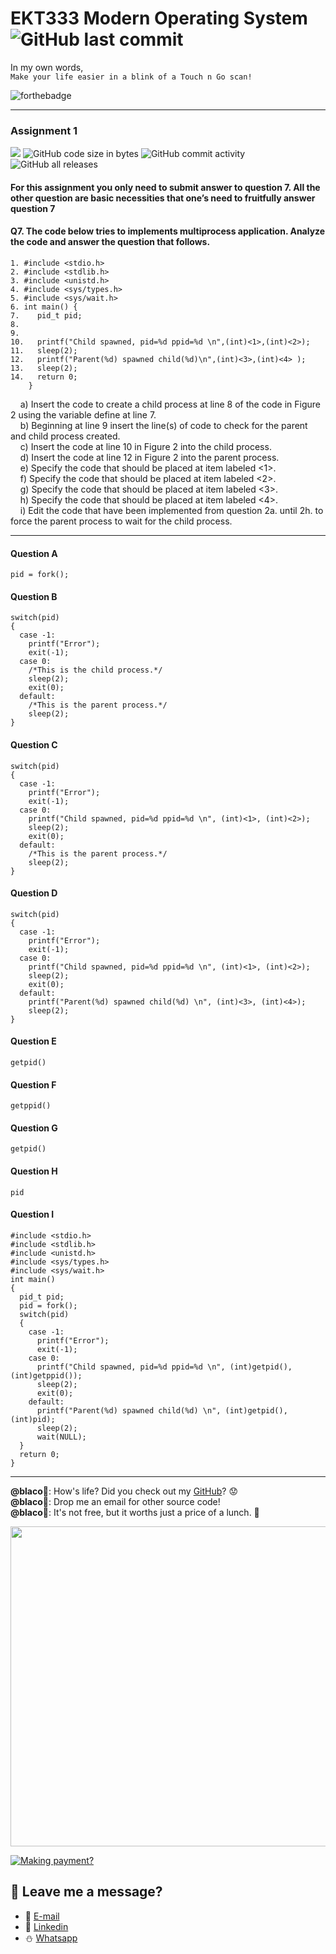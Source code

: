 # EKT333 Modern Operating System  ![GitHub last commit](https://img.shields.io/github/last-commit/ehong-w/mos333-asg1-dump?style=for-the-badge)

In my own words,\
`Make your life easier in a blink of a Touch n Go scan!`

![forthebadge](https://forthebadge.com/images/badges/powered-by-electricity.svg)

---
### Assignment 1
![](https://img.shields.io/badge/score-16%2F20-brightgreen)
![GitHub code size in bytes](https://img.shields.io/github/languages/code-size/ehong-w/mos333-asg1-dump)
![GitHub commit activity](https://img.shields.io/github/commit-activity/m/ehong-w/mos333-asg1-dump)
![GitHub all releases](https://img.shields.io/github/downloads/ehong-w/mos333-asg1-dump/total)

#### For this assignment you only need to submit answer to question 7. All the other question are basic necessities that one’s need to fruitfully answer question 7

#### Q7. The code below tries to implements multiprocess application. Analyze the code and answer the question that follows.

```
1. #include <stdio.h>
2. #include <stdlib.h>
3. #include <unistd.h>
4. #include <sys/types.h>
5. #include <sys/wait.h>
6. int main() {
7.    pid_t pid;
8.
9.
10.   printf("Child spawned, pid=%d ppid=%d \n",(int)<1>,(int)<2>);
11.   sleep(2);
12.   printf("Parent(%d) spawned child(%d)\n",(int)<3>,(int)<4> );
13.   sleep(2);
14.   return 0;
    }
```

&nbsp;&nbsp;&nbsp;&nbsp;a) Insert the code to create a child process at line 8 of the code in Figure 2 using the variable define at line 7.\
&nbsp;&nbsp;&nbsp;&nbsp;b) Beginning at line 9 insert the line(s) of code to check for the parent and child process created.\
&nbsp;&nbsp;&nbsp;&nbsp;c) Insert the code at line 10 in Figure 2 into the child process.\
&nbsp;&nbsp;&nbsp;&nbsp;d) Insert the code at line 12 in Figure 2 into the parent process.\
&nbsp;&nbsp;&nbsp;&nbsp;e) Specify the code that should be placed at item labeled <1>.\
&nbsp;&nbsp;&nbsp;&nbsp;f) Specify the code that should be placed at item labeled <2>.\
&nbsp;&nbsp;&nbsp;&nbsp;g) Specify the code that should be placed at item labeled <3>.\
&nbsp;&nbsp;&nbsp;&nbsp;h) Specify the code that should be placed at item labeled <4>.\
&nbsp;&nbsp;&nbsp;&nbsp;i) Edit the code that have been implemented from question 2a. until 2h. to force the parent process to wait for the child process.

---

#### Question A
```
pid = fork();
```
#### Question B
```
switch(pid)
{
  case -1:
    printf("Error");
    exit(-1);
  case 0:
    /*This is the child process.*/
    sleep(2);
    exit(0);
  default:
    /*This is the parent process.*/
    sleep(2);
}
```
#### Question C
```
switch(pid)
{
  case -1:
    printf("Error");
    exit(-1);
  case 0:
    printf("Child spawned, pid=%d ppid=%d \n", (int)<1>, (int)<2>);
    sleep(2);
    exit(0);
  default:
    /*This is the parent process.*/
    sleep(2);
}
```
#### Question D
```
switch(pid)
{
  case -1:
    printf("Error");
    exit(-1);
  case 0:
    printf("Child spawned, pid=%d ppid=%d \n", (int)<1>, (int)<2>);
    sleep(2);
    exit(0);
  default:
    printf("Parent(%d) spawned child(%d) \n", (int)<3>, (int)<4>);
    sleep(2);
}
```
#### Question E
```
getpid()
```
#### Question F
```
getppid()
```
#### Question G
```
getpid()
```
#### Question H
```
pid
```
#### Question I
```
#include <stdio.h>
#include <stdlib.h>
#include <unistd.h>
#include <sys/types.h>
#include <sys/wait.h>
int main()
{
  pid_t pid;
  pid = fork();
  switch(pid)
  {
    case -1:
      printf("Error");
      exit(-1);
    case 0:
      printf("Child spawned, pid=%d ppid=%d \n", (int)getpid(), (int)getppid());
      sleep(2);
      exit(0);
    default:
      printf("Parent(%d) spawned child(%d) \n", (int)getpid(), (int)pid);
      sleep(2);
      wait(NULL);
  }
  return 0;
}
```

---

**@blaco**🐏: How's life? Did you check out my [GitHub](https://github.com/ehong-w/)? 😟\
**@blaco**🐏: Drop me an email for other source code!\
**@blaco**🐏: It's not free, but it worths just a price of a lunch. 🥗

<p>
  <img width="512" src="https://user-images.githubusercontent.com/68590570/113911631-c52ca900-980c-11eb-8946-19ce84f84c40.png">
</p>

[![Making payment?](https://user-images.githubusercontent.com/68590570/114383889-9faeef00-9bc0-11eb-88ed-0777b35df5fa.png)](https://forms.gle/3e6AbU2eJQhvinUEA)

## 🧸 **Leave me a message?**
- 🍺 [E-mail](mailto:ehong.w@gmail.com?subject=[GitHub]%20Problem%20Description)
- 🧺 [Linkedin](https://www.linkedin.com/in/ehong-w/)
- ⛄ [Whatsapp]()
